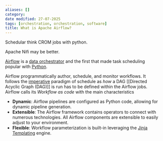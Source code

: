 ```yaml
---
aliases: []
category:
date modified: 27-07-2025
tags: [orchestration, orchestration, software]
title: What is Apache Airflow?
---
```

Schedular think CROM jobs with python.

Apache Nifi may be better.

[Airflow](https://airflow.apache.org/) is a [data orchestrator](term/data%20orchestrator.md) and the first that made task scheduling popular with [Python](term/python.md). 

Airflow programmatically author, schedule, and monitor workflows. It follows the [imperative](term/imperative.md) paradigm of schedule as *how* a DAG [[Directed Acyclic Graph (DAG)]] is run has to be defined within the Airflow jobs. Airflow calls its *Workflow as code* with the main characteristics
- **Dynamic**: Airflow pipelines are configured as Python code, allowing for dynamic pipeline generation.
- **Extensible**: The Airflow framework contains operators to connect with numerous technologies. All Airflow components are extensible to easily adjust to your environment.
- **Flexible**: Workflow parameterization is built-in leveraging the [Jinja Templating](term/jinja%20template.md) engine.
